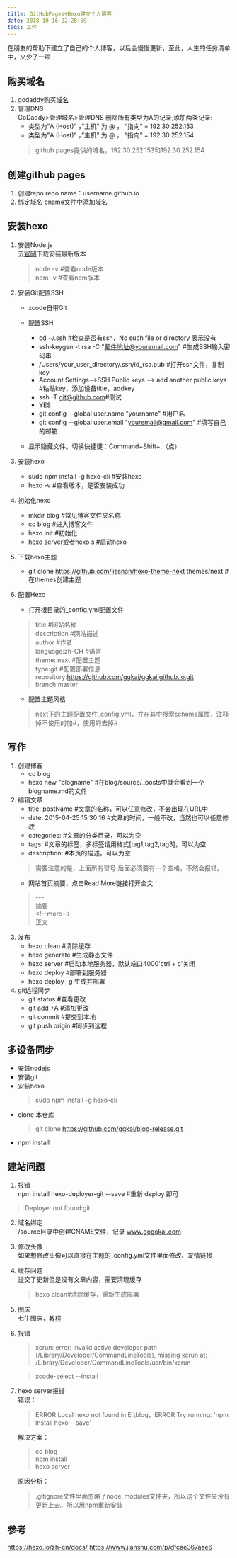 ```yaml
---
title: GitHubPages+Hexo建立个人博客
date: 2018-10-16 22:28:59
tags: 工作
---
```

在朋友的帮助下建立了自己的个人博客，以后会慢慢更新，至此，人生的任务清单中，又少了一项
<!-- more -->
## 购买域名
1. godaddy购买[域名](https://sg.godaddy.com/zh)
2. 管理DNS  
GoDaddy>管理域名>管理DNS
删除所有类型为A的记录,添加两条记录:
   - 类型为”A (Host)” ，”主机” 为 @ ， “指向” = 192.30.252.153
   - 类型为”A (Host)” ，”主机” 为 @ ， “指向” = 192.30.252.154
   >github pages提供的域名，192.30.252.153和192.30.252.154

## 创建github pages
1. 创建repo
repo name：username.github.io
2. 绑定域名
cname文件中添加域名

## 安装hexo
1. 安装Node.js  
去[官网](https://nodejs.org)下载安装最新版本
   >node -v #查看node版本   
    npm -v #查看npm版本
2. 安装Git配置SSH
   - xcode自带Git
   - 配置SSH   
      - cd ~/.ssh #检查是否有ssh，No such file or directory 表示没有
      - ssh-keygen -t rsa -C "邮件地址@youremail.com" #生成SSH输入密码串
      - /Users/your_user_directory/.ssh/id_rsa.pub #打开ssh文件，复制key
      - Account Settings—>SSH Public keys —> add another public keys #粘贴key，添加设备title，addkey
      - ssh -T git@github.com#测试
      - YES
      - git config --global user.name "yourname" #用户名
      - git config --global user.email  "youremail@gmail.com" #填写自己的邮箱

    - 显示隐藏文件。切换快捷键：Command+Shift+.（点）

3. 安装hexo  
   - sudo npm install -g hexo-cli #安装hexo
   - hexo -v #查看版本，是否安装成功

4. 初始化hexo
   - mkdir blog #常见博客文件夹名称
   - cd blog #进入博客文件
   - hexo init #初始化
   - hexo server或者hexo s #启动hexo

5. 下载hexo主题
   - git clone https://github.com/iissnan/hexo-theme-next themes/next #在themes创建主题

6. 配置Hexo  
   - 打开根目录的_config.yml配置文件
   >title #网站名称  
    description #网站描述  
    author #作者  
    language:zh-CH #语言  
    theme: next #配置主题  
    type:git #配置部署信息  
    repository:https://github.com/ggkai/ggkai.github.io.git  
    branch:master

   - 配置主题风格
   >next下的主题配置文件_config.yml，并在其中搜索scheme属性，注释掉不使用的加#，使用的去掉#

## 写作
1. 创建博客
   - cd blog
   - hexo new "blogname" #在blog/source/_posts中就会看到一个blogname.md的文件
2. 编辑文章
   - title: postName #文章的名称，可以任意修改，不会出现在URL中
   - date: 2015-04-25 15:30:16 #文章的时间，一般不改，当然也可以任意修改
   - categories: #文章的分类目录，可以为空
   - tags: #文章的标签，多标签请用格式[tag1,tag2,tag3]，可以为空
   - description: #本页的描述，可以为空
   >需要注意的是，上面所有冒号:后面必须要有一个空格，不然会报错。
   - 网站首页摘要，点击Read More链接打开全文：
   >\---  
   摘要  
   \<!--more-->  
    正文
3. 发布
   - hexo clean #清除缓存
   - hexo generate #生成静态文件
   - hexo server #启动本地服务器，默认端口4000'ctrl + c'关闭
   - hexo deploy #部署到服务器
   - hexo deploy -g 生成并部署
4. git远程同步
   - git status #查看更改  
   - git add +A #添加更改  
   - git commit #提交到本地  
   - git push origin #同步到远程  

## 多设备同步
- 安装nodejs
- 安装git
- 安装hexo
   >sudo npm install -g hexo-cli
- clone 本仓库
   >git clone https://github.com/ggkai/blog-release.git
- npm install

## 建站问题
1. 报错  
npm install hexo-deployer-git --save #重新 deploy 即可
>Deployer not found:git  
2. 域名绑定  
/source目录中创建CNAME文件，记录 www.gogokai.com
3. 修改头像  
如果想修改头像可以直接在主题的_config.yml文件里面修改、友情链接
4. 缓存问题  
提交了更新但是没有文章内容，需要清理缓存
   >hexo clean#清除缓存，重新生成部署
5. 图床  
七牛图床，[教程](https://zhuanlan.zhihu.com/p/34747279)
6. 报错  
   >xcrun: error: invalid active developer path (/Library/Developer/CommandLineTools), missing xcrun at: /Library/Developer/CommandLineTools/usr/bin/xcrun

   >xcode-select --install
7. hexo server报错  
   错误：   
   >ERROR Local hexo not found in E:\blog，ERROR Try running: 'npm install hexo --save'

   解决方案：  
   >cd blog  
    npm install  
    hexo server  
   
   原因分析：
   >.gitignore文件里面忽略了node_modules文件夹，所以这个文件夹没有更新上去。所以用npm重新安装

## 参考
<https://hexo.io/zh-cn/docs/>
<https://www.jianshu.com/p/dfcae367aae6>
